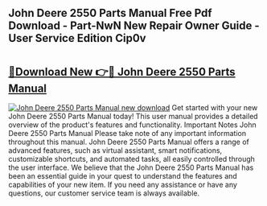 ## John Deere 2550 Parts Manual Free Pdf Download - Part-NwN New Repair Owner Guide - User Service Edition Cip0v

# <h2><a href="http://bc95174.oget.top/?id=John+Deere+2550+Parts+Manual">🔗Download New 👉🔴 John Deere 2550 Parts Manual</a></h2>

[![John Deere 2550 Parts Manual new download](https://i.imgur.com/5g1atiW.png)](http://bc95174.oget.top/?id=John+Deere+2550+Parts+Manual)
Get started with your new John Deere 2550 Parts Manual today! This user manual provides a detailed overview of the product's features and functionality. Important Notes John Deere 2550 Parts Manual Please take note of any important information throughout this manual. John Deere 2550 Parts Manual offers a range of advanced features, such as virtual assistant, smart notifications, customizable shortcuts, and automated tasks, all easily controlled through the user interface. We believe that the John Deere 2550 Parts Manual has been an essential guide in your quest to understand the features and capabilities of your new item. If you need any assistance or have any questions, our customer service team is always available.
